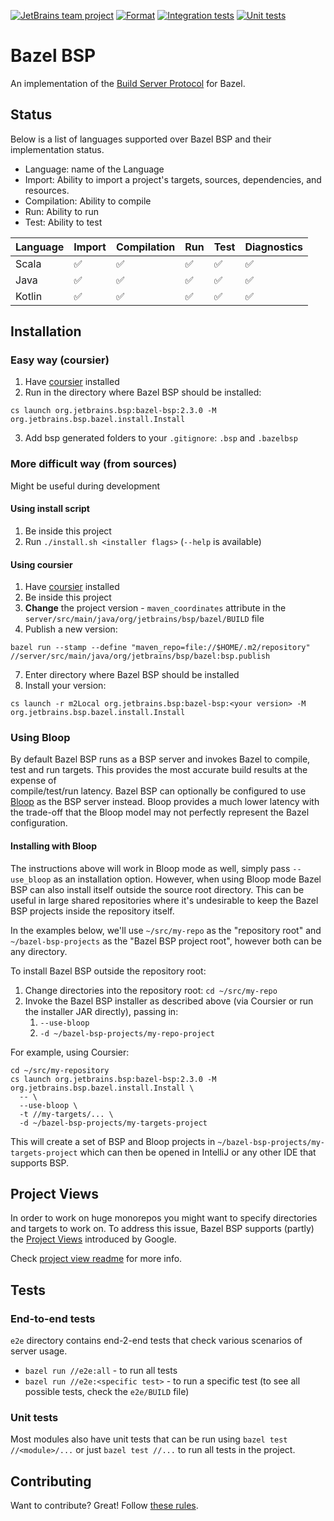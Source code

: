 [![JetBrains team project](http://jb.gg/badges/team.svg)](https://confluence.jetbrains.com/display/ALL/JetBrains+on+GitHub)
[![Format](https://github.com/JetBrains/bazel-bsp/actions/workflows/format.yml/badge.svg)](https://github.com/JetBrains/bazel-bsp/actions/workflows/format.yml)
[![Integration tests](https://github.com/JetBrains/bazel-bsp/actions/workflows/integration-tests.yml/badge.svg)](https://github.com/JetBrains/bazel-bsp/actions/workflows/integration-tests.yml)
[![Unit tests](https://github.com/JetBrains/bazel-bsp/actions/workflows/unit-tests.yml/badge.svg)](https://github.com/JetBrains/bazel-bsp/actions/workflows/unit-tests.yml)

# Bazel BSP

An implementation of the [Build Server Protocol](https://github.com/build-server-protocol/build-server-protocol) for
Bazel.

## Status

Below is a list of languages supported over Bazel BSP and their implementation status.

- Language: name of the Language
- Import: Ability to import a project's targets, sources, dependencies, and resources.
- Compilation: Ability to compile
- Run: Ability to run
- Test: Ability to test

| Language | Import | Compilation | Run | Test | Diagnostics |
| - | - | - | - | - | - |
| Scala | ✅ | ✅ | ✅ | ✅ | ✅ |
| Java | ✅ | ✅ | ✅ | ✅ | ✅ |
| Kotlin | ✅ | ✅ | ✅ | ✅ | ✅ |

## Installation

### Easy way (coursier)

1. Have [coursier](https://get-coursier.io/docs/cli-installation) installed
2. Run in the directory where Bazel BSP should be installed:

```shell
cs launch org.jetbrains.bsp:bazel-bsp:2.3.0 -M org.jetbrains.bsp.bazel.install.Install
```

3. Add bsp generated folders to your `.gitignore`: `.bsp` and `.bazelbsp`

### More difficult way (from sources)

Might be useful during development

#### Using install script

1. Be inside this project
2. Run `./install.sh <installer flags>` (`--help` is available)

#### Using coursier

1. Have [coursier](https://get-coursier.io/docs/cli-installation) installed
2. Be inside this project
3. **Change** the project version - `maven_coordinates` attribute in
   the `server/src/main/java/org/jetbrains/bsp/bazel/BUILD` file
4. Publish a new version:

```shell
bazel run --stamp --define "maven_repo=file://$HOME/.m2/repository" //server/src/main/java/org/jetbrains/bsp/bazel:bsp.publish
```

7. Enter directory where Bazel BSP should be installed
8. Install your version:

```shell
cs launch -r m2Local org.jetbrains.bsp:bazel-bsp:<your version> -M org.jetbrains.bsp.bazel.install.Install
```

### Using Bloop

By default Bazel BSP runs as a BSP server and invokes Bazel to compile, test and run targets. 
This provides the most accurate build results at the expense of  
compile/test/run latency.  Bazel BSP can optionally be configured to use [Bloop](https://scalacenter.github.io/bloop/) 
as the BSP server instead. Bloop provides a much lower latency with the trade-off that the Bloop model
may not perfectly represent the Bazel configuration.

#### Installing with Bloop

The instructions above will work in Bloop mode as well, simply pass ``--use_bloop`` as an installation option.
However, when using Bloop mode Bazel BSP can also install itself outside the source root directory.  This can
be useful in large shared repositories where it's undesirable to keep the Bazel BSP projects inside the 
repository itself.

In the examples below, we'll use ``~/src/my-repo`` as the "repository root" and ``~/bazel-bsp-projects`` as the 
"Bazel BSP project root", however both can be any directory.

To install Bazel BSP outside the repository root:

1) Change directories into the repository root: ``cd ~/src/my-repo``
2) Invoke the Bazel BSP installer as described above (via Coursier or run the installer JAR directly), passing in:
   1) ``--use-bloop``
   2) ``-d ~/bazel-bsp-projects/my-repo-project``
   
For example, using Coursier:

```shell
cd ~/src/my-repository
cs launch org.jetbrains.bsp:bazel-bsp:2.3.0 -M org.jetbrains.bsp.bazel.install.Install \
  -- \
  --use-bloop \
  -t //my-targets/... \
  -d ~/bazel-bsp-projects/my-targets-project 
```

This will create a set of BSP and Bloop projects in ``~/bazel-bsp-projects/my-targets-project`` which can then be opened 
in IntelliJ or any other IDE that supports BSP.  

## Project Views

In order to work on huge monorepos you might want to specify directories and targets to work on. To address this issue,
Bazel BSP supports (partly) the [Project Views](https://ij.bazel.build/docs/project-views.html) introduced by Google.

Check [project view readme](executioncontext/projectview/README.md) for more info.

## Tests

### End-to-end tests

`e2e` directory contains end-2-end tests that check various scenarios of server usage.

- `bazel run //e2e:all` - to run all tests
- `bazel run //e2e:<specific test>` - to run a specific test (to see all possible tests, check the `e2e/BUILD` file)

### Unit tests

Most modules also have unit tests that can be run using `bazel test //<module>/...` or just `bazel test //...` to run
all tests in the project.

## Contributing

Want to contribute? Great! Follow [these rules](docs/dev/CONTRIBUTING.md).
